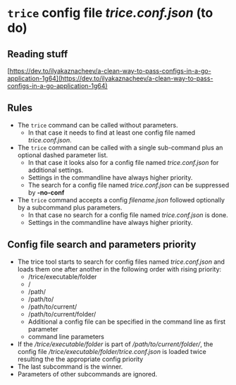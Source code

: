 # `trice` config file *trice.conf.json* (to do)

## Reading stuff

[https://dev.to/ilyakaznacheev/a-clean-way-to-pass-configs-in-a-go-application-1g64](https://dev.to/ilyakaznacheev/a-clean-way-to-pass-configs-in-a-go-application-1g64)

## Rules

- The `trice` command  can be called without parameters.
  - In that case it needs to find at least one config file named *trice.conf.json*.
- The `trice` command can be called with a single sub-command plus an optional dashed parameter list.
  - In that case it looks also for a config file named *trice.conf.json* for additional settings.
  - Settings in the commandline have always higher priority.
  - The search for a config file named *trice.conf.json* can be suppressed by **-no-conf**
- The `trice` command accepts a config *filename.json* followed optionally by a subcommand plus parameters.
  - In that case no search for a config file named *trice.conf.json* is done.
  - Settings in the commandline have always higher priority.

## Config file search and parameters priority

- The trice tool starts to search for config files named *trice.conf.json* and loads them one after another in the following order with rising priority:
  - /trice/executable/folder
  - /
  - /path/
  - /path/to/
  - /path/to/current/
  - /path/to/current/folder/
  - Additional a config file can be specified in the command line as first parameter
  - command line parameters
- If the */trice/executable/folder* is part of */path/to/current/folder/*, the config file */trice/executable/folder/trice.conf.json* is loaded twice resulting the the appropriate config priority
- The last subcommand is the winner.
- Parameters of other subcommands are ignored.